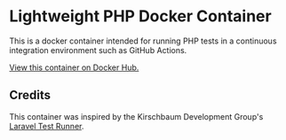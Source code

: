 # Lightweight PHP Docker Container

This is a docker container intended for running PHP tests in a continuous integration environment such as GitHub Actions.

[View this container on Docker Hub.](https://hub.docker.com/repository/docker/stagerightlabs/php-test-runner)

## Credits

This container was inspired by the Kirschbaum Development Group's [Laravel Test Runner](https://github.com/kirschbaum-development/laravel-test-runner-container).
